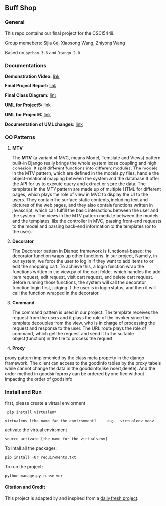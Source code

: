 ## Buff Shop ##

### General

This repo contains our final project for the CSCI5448.

Group memebers: Sijia Ge, Xiaosong Wang, Zhiyong Wang

Based on `python 3.6`  and `Django 2.0`



### Documentations


**Demonstration Video:** [link](https://drive.google.com/file/d/1ye77Qocw_qQ2avx6V66eVjA9k1hriTxF/view?usp=sharing)

**Final Project Report:** [link](https://github.com/Konic-NLP/final-project-OOAD/blob/version_4.27/Project%207.pdf)

**Final Class Diagram:** [link](https://github.com/Konic-NLP/final-project-OOAD/blob/version_4.27/Project7%20UML.pdf)

**UML for Project5:** [link](https://github.com/Konic-NLP/final-project-OOAD/blob/version_4.27/Project5%20UML.pdf)

**UML for Project6:** [link](https://github.com/Konic-NLP/final-project-OOAD/blob/version_4.27/Project6%20UML.pdf)

**Documentation of UML changes:** [link](https://docs.google.com/document/d/19sNARZsjykJEfHG_ropwVkZsUiufORlpjCKaFUAuUww/edit?usp=sharing)

### OO Patterns

1. **MTV**

   The **MTV** (a variant of MVC, means Model, Template and Views) pattern built-in Django really brings the whole system loose coupling and high cohesion. It split different functions into different modules. The models in the MTV pattern, which are defined in the models.py files, handle the object-relational mapping between the system and the database.It offer the API for us to execute query and extract or store the data. The templates in the MTV pattern are made up of multiple HTML for different pages, which plays the role of view in MVC to display the UI to the users. They contain the surface static contents, including text and pictures of the web pages, and they also contain functions written in javascript, which can fulfill the basic interactions between the user and the system. The views in the MTV pattern mediate between the models and the templates, like the controller in MVC, passing front-end requests to the model and passing back-end information to the templates (or to the user). 
   
2. **Decorator**
   
   The Decorator pattern in Django framework is functional-based:  the decorator function wraps up other functions. In our project, 
   Namely, in our system, we force the user to log in if they want to add items to or edit the shopping cart. To achieve this, a login function wrap the functions written in the view.py of the cart folder, which handles the add item request, edit request, visit cart request, and delete cart request. Before running those functions, the system will call the decorator function login first, judging if the user is in login status, and then it will call the function wrapped in the decorator. 

3. **Command**

   The command pattern is used in our project. The template receives the request from the users and it plays the role of the invoker since the template decouples from the view,  who is in charge of processing the request and response to the user. The URL route plays the role of command, which get the request and send it to the suitable object(function) in the file to process the request.
   
4. **Proxy**

  proxy pattern implemented by the class meta property in the django framework. The client can access to the goodinfo tables by the proxy tabels while cannot change the data in the goodsinfo(like insert,delete). And the order method in goodsinfoproxy can be ordered by one fied without impacting the order of goodsinfo

### Install and Run ###

first, please create a virtual enviorment

` pip install virtualenv`

`virtualenv [the name for the environment]     e.g   virtualenv venv`

activate the virtual enviroment

`source activate [the name for the virtualvenv]`

To intall all the packages:

```python
pip install -Ur requirements.txt 
```

To run the project: 

```
python manage.py runserver
```

#### Citation and Credit

This project is adapted by and inspired from a [daily fresh project](https://github.com/Konic-NLP/daily_fresh_demo).
